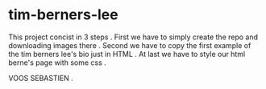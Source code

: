 # tim-berners-lee



This project concist in 3 steps . 
First we have to simply create the repo and downloading images there .
Second we have to copy the first example of the tim berners lee's bio just in HTML .
At last we have to style our html berne's page with some css . 

VOOS SEBASTIEN .
